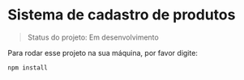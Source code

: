 # Sistema de cadastro de produtos

> Status do projeto: Em desenvolvimento

Para rodar esse projeto na sua máquina, por favor digite:

```
npm install
```
